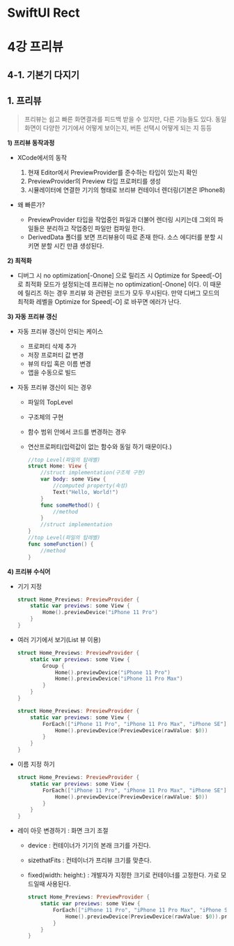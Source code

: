 # SwiftUI Rect
# 

4강 프리뷰
===========
## 4-1. 기본기 다지기

## 1. 프리뷰
> 프리뷰는 쉽고 빠른 화면결과를 피드백 받을 수 있지만, 다른 기능들도 있다. 동일화면이 다양한 기기에서 어떻게 보이는지, 버튼 선택시 어떻게 되는 지 등등

**1) 프리뷰 동작과정**

* XCode에서의 동작
  1. 현재 Editor에서 PreviewProvider를 준수하는 타입이 있는지 확인
  2. PreviewProvider의 Preview 타입 프로퍼티를 생성
  3. 시뮬레이터에 연결한 기기의 형태로 브리뷰 컨테이너 렌더링(기본은 IPhone8)
  
* 왜 빠른가?
  * PreviewProvider 타입을 작업중인 파일과 더불어 렌더링 시키는데 그외의 파일들은 분리하고 작업중인 파일만 컴파일 한다.
  * DerivedData 폴더를 보면 프리뷰용이 따로 존재 한다. 소스 에디터를 분할 시키면 분할 시킨 만큼 생성된다.
  
**2) 최적화**

* 디버그 시 no optimization[-Onone] 으로 릴리즈 시 Optimize for Speed[-O] 로 최적화 모드가 설정되는데 
  프리뷰는 no optimization[-Onone] 이다. 이 때문에 릴리즈 하는 경우 프리뷰 와 관련된 코드가 모두 무시된다. 
  만약 디버그 모드의 최적화 레벨을 Optimize for Speed[-O] 로 바꾸면 에러가 난다.

**3) 자동 프리뷰 갱신**

* 자동 프리뷰 갱신이 안되는 케이스
  * 프로퍼티 삭제 추가
  * 저장 프로퍼티 값 변경
  * 뷰의 타입 혹은 이름 변경
  * 앱을 수동으로 빌드
  
* 자동 프리뷰 갱신이 되는 경우
  * 파일의 TopLevel
  * 구조체의 구현
  * 함수 범위 안에서 코드를 변경하는 경우
  * 연산프로퍼티(입력값이 없는 함수와 동일 하기 때문이다.)
  
    ``` swift
    //top Level(파일의 탑레벨)
    struct Home: View {
        //struct implementation(구조체 구현)
        var body: some View {
            //computed property(속성)
            Text("Hello, World!")
        }
        func someMethod() {
            //method
        }
        //struct implementation
    }
    //top Level(파일의 탑레벨)
    func someFunction() {
        //method
    }
    ```
  
**4) 프리뷰 수식어**

* 기기 지정
  ``` swift
  struct Home_Previews: PreviewProvider {
      static var previews: some View {
          Home().previewDevice("iPhone 11 Pro")
      }
  }
  ``` 
  
* 여러 기기에서 보기(List 뷰 이용)
  ``` swift
  struct Home_Previews: PreviewProvider {
      static var previews: some View {
          Group {
              Home().previewDevice("iPhone 11 Pro")
              Home().previewDevice("iPhone 11 Pro Max")
          }
      }
  }
  ``` 
  
  ``` swift
  struct Home_Previews: PreviewProvider {
      static var previews: some View {
          ForEach(["iPhone 11 Pro", "iPhone 11 Pro Max", "iPhone SE"], id: \.self) {
              Home().previewDevice(PreviewDevice(rawValue: $0))
          }
      }
  }
  ``` 
  
* 이름 지정 하기
  ``` swift
  struct Home_Previews: PreviewProvider {
      static var previews: some View {
          ForEach(["iPhone 11 Pro", "iPhone 11 Pro Max", "iPhone SE"], id: \.self) {
              Home().previewDevice(PreviewDevice(rawValue: $0))
          }
      }
  }
  ``` 
  
* 레이 아웃 변경하기 : 화면 크기 조절
  * device : 컨테이너가 기기의 본래 크기를 가진다.
  * sizethatFits : 컨테이너가 프리뷰 크기를 맞춘다.
  * fixed(width: height:) : 개발자가 지정한 크기로 컨테이너를 고정한다. 가로 모드일때 사용된다.
    
    ``` swift
    struct Home_Previews: PreviewProvider {
        static var previews: some View {
            ForEach(["iPhone 11 Pro", "iPhone 11 Pro Max", "iPhone SE"], id: \.self) {
                Home().previewDevice(PreviewDevice(rawValue: $0)).previewDisplayName("\($0) haha").previewLayout(.sizeThatFits)
            }
        }
    }
    ``` 
